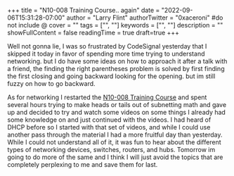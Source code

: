 +++
title = "N10-008 Training Course.. again"
date = "2022-09-06T15:31:28-07:00"
author = "Larry Flint"
authorTwitter = "0xaceroni" #do not include @
cover = ""
tags = ["", ""]
keywords = ["", ""]
description = ""
showFullContent = false
readingTime = true
draft=true
+++

Well not gonna lie, I was so frustrated by CodeSignal yesterday that I skipped it today in favor of spending more time trying to understand networking. but I do have some ideas on how to approach it after a talk with a friend, the finding the right parentheses problem is solved by first finding the first closing and going backward looking for the opening. but im still fuzzy on how to go backward.

As for networking I restarted the [N10-008 Training Course](https://www.professormesser.com/network-plus/n10-008/n10-008-video/n10-008-training-course/) and spent several hours trying to make heads or tails out of subnetting math and gave up and decided to try and watch some videos on some things I already had some knowledge on and just continued with the videos. I had heard of DHCP before so I started with that set of videos, and while I could use another pass through the material I had a more fruitful day than yesterday. While I could not understand all of it, it was fun to hear about the different types of networking devices, switches, routers, and hubs. Tomorrow im going to do more of the same and I think I will just avoid the topics that are completely perplexing to me and save them for last.
